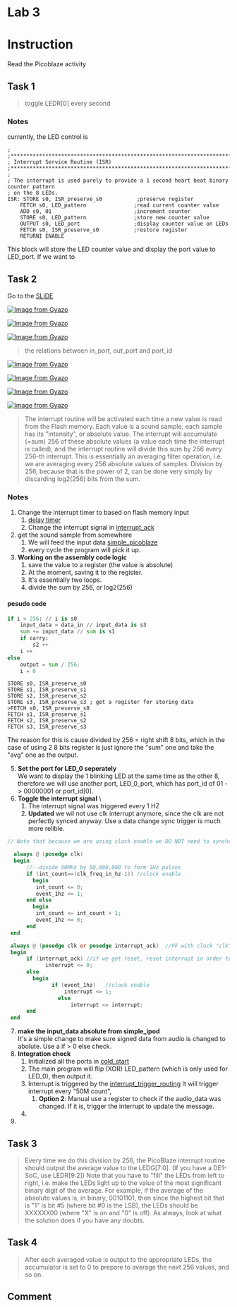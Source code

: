 Lab 3
==
# Instruction
Read the Picoblaze activity
## Task 1
> toggle LEDR[0] every second

### Notes
currently, the LED control is 
```.text
;
;**************************************************************************************
; Interrupt Service Routine (ISR)
;**************************************************************************************
;
; The interrupt is used purely to provide a 1 second heart beat binary counter pattern
; on the 8 LEDs.
ISR: STORE s0, ISR_preserve_s0           ;preserve register
    FETCH s0, LED_pattern               ;read current counter value
    ADD s0, 01                          ;increment counter
    STORE s0, LED_pattern               ;store new counter value
    OUTPUT s0, LED_port                 ;display counter value on LEDs
    FETCH s0, ISR_preserve_s0           ;restore register
    RETURNI ENABLE
```
This block will store the LED counter value and display the port value to LED_port. If we want to 



## Task 2
Go to the [SLIDE](https://drive.google.com/file/d/0By2-dmbuBCMTTXJoazZ1VHA3RkU/view)

[![Image from Gyazo](https://i.gyazo.com/841ca1fb3565fa0aeee9de2ab6d83c2c.png)](https://gyazo.com/841ca1fb3565fa0aeee9de2ab6d83c2c)

[![Image from Gyazo](https://i.gyazo.com/a0b46d4a4ddf8af9243e8d836d89609c.png)](https://gyazo.com/a0b46d4a4ddf8af9243e8d836d89609c)

[![Image from Gyazo](https://i.gyazo.com/d08323bf514577ff4b99af24c8dc4c7a.png)](https://gyazo.com/d08323bf514577ff4b99af24c8dc4c7a)
> the relations between in_port, out_port and port_id

[![Image from Gyazo](https://i.gyazo.com/53403ad860d113757d6c8d4c54eec3c4.png)](https://gyazo.com/53403ad860d113757d6c8d4c54eec3c4)

[![Image from Gyazo](https://i.gyazo.com/b0699ba2c12414d1281cba27e6a5a1b4.png)](https://gyazo.com/b0699ba2c12414d1281cba27e6a5a1b4)

[![Image from Gyazo](https://i.gyazo.com/0425bf1b6aa7bbbe0ea3e48ae5213d52.png)](https://gyazo.com/0425bf1b6aa7bbbe0ea3e48ae5213d52)

[![Image from Gyazo](https://i.gyazo.com/c0b97ee53bc3b2a32d2545b8a9aa1ede.png)](https://gyazo.com/c0b97ee53bc3b2a32d2545b8a9aa1ede)

> The interrupt routine will be activated each time a new
value is read from the Flash memory. Each value is a
sound sample, each sample has its "intensity", or
absolute value. The interrupt will accumulate (=sum) 256
of these absolute values (a value each time the
interrupt is called), and the interrupt routine will
divide this sum by 256 every 256-th interrupt. This is
essentially an averaging filter operation, i.e. we are
averaging every 256 absolute values of samples. Division
by 256, because that is the power of 2, can be done very
simply by discarding log2(256) bits from the sum.

### Notes
1. Change the interrupt timer to based on flash memory input
   1. [delay timer](../pracPICO_task2.psm#398)
   2. Change the interrupt signal in [interrupt_ack](simple_picoblaze.v#101)
3. get the sound sample from somewhere
   1. We will feed the input data [simple_picoblaze](./simple_ipod_solution.v#L293)
   2. every cycle the program will pick it up.
4. **Working on the assembly code logic**
   1. save the value to a register (the value is absolute)
   2. At the moment, saving it to the register. 
   3. It's essentially two loops. 
   4. divide the sum by 256, or log2(256)
#### pesudo code
> 
```python
if i < 256: // i is s0
    input_data = data_in // input_data is s3
    sum += input_data // sum is s1 
    if carry:
        s2 ++
    i ++
else
    output = sum / 256; 
    i = 0
```
```text
STORE s0, ISR_preserve_s0
STORE s1, ISR_preserve_s1
STORE s2, ISR_preserve_s2
STORE s3, ISR_preserve_s3 ; get a register for storing data
>FETCH s0, ISR_preserve_s0
FETCH s1, ISR_preserve_s1
FETCH s2, ISR_preserve_s2
FETCH s3, ISR_preserve_s3
```

The reason for this is cause divided by 256 = right shift 8 bits, which in the case
of using 2 8 bits register is just ignore the "sum" one and take the "avg" one as the output.

5. **Set the port for LED_0 seperately** \
We want to display the 1 blinking LED at the same time as the other 8, therefore we will use another port, LED_0_port, which has port_id of 01 -> 00000001 or port_id[0]. 
6. **Toggle the interrupt signal** \
   1. The interrupt signal was triggered every 1 HZ
   2. **Updated** we wil not use clk interrupt anymore, since the clk are not perfectly synced anyway. Use a data change sync trigger is much more relible. 
``` v
// Note that because we are using clock enable we DO NOT need to synchronize with clk

  always @ (posedge clk)
  begin
      //--divide 50MHz by 50,000,000 to form 1Hz pulses
      if (int_count==(clk_freq_in_hz-1)) //clock enable
		begin
         int_count <= 0;
         event_1hz <= 1;
      end else
		begin
         int_count <= int_count + 1;
         event_1hz <= 0;
      end
 end

 always @ (posedge clk or posedge interrupt_ack)  //FF with clock "clk" and reset "interrupt_ack"
 begin
      if (interrupt_ack) //if we get reset, reset interrupt in order to wait for next clock.
            interrupt <= 0;
      else
		begin 
		      if (event_1hz)   //clock enable
      		      interrupt <= 1;
          		else
		            interrupt <= interrupt;
      end
 end
```
7. **make the input_data absolute from simple_ipod** \
It's a simple change to make sure signed data from audio is changed to abolute. Use a if > 0 else check. 
8. **Integration check**
   1. Initialized all the ports in [cold_start](../pracPICO_task2.psm#175)
   2. The main program will flip (XOR) LED_pattern (which is only used for LED_0), then output it. 
   3. Interrupt is triggered by the [interrupt_trigger_routing](./simple_picoblaze.v#79) It will trigger interrupt every "50M count", 
      1. **Option 2**: Manual use a register to check if the audio_data was changed. If it is, trigger the interrupt to update the message. 
   4. 
9.  
                    

## Task 3
> Every time we do this division by 256, the PicoBlaze
interrupt routine should output the average value to
the LEDG[7:0]. (If you have a DE1-SoC, use LEDR[9:2])
Note that you have to "fill" the LEDs from left to
right, i.e. make the LEDs light up to the value of the
most significant binary digit of the average. For
example, if the average of the absolute values is, in
binary, 00101101, then since the highest bit that is "1"
is bit #5 (where bit #0 is the LSB), the LEDs should be
XXXXXX00 (where "X" is on and "0" is off). As always,
look at what the solution does if you have any doubts.

## Task 4
> After each averaged value is output to the appropriate
LEDs, the accumulator is set to 0 to prepare to average
the next 256 values, and so on.

## Comment
